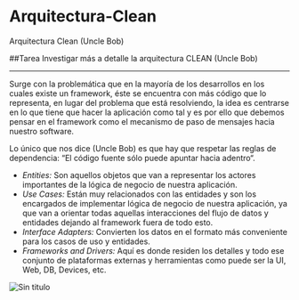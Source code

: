 # Arquitectura-Clean
Arquitectura Clean (Uncle Bob)

##Tarea Investigar más a detalle la arquitectura CLEAN (Uncle Bob)
___

Surge con la problemática que en la mayoría de los desarrollos en los cuales existe un framework, éste se encuentra con más código que lo representa, en lugar del problema que está resolviendo, la idea es centrarse en lo que tiene que hacer la aplicación como tal y es por ello que debemos pensar en el framework como el mecanismo de paso de mensajes hacia nuestro software.  

Lo único que nos dice (Uncle Bob) es que hay que respetar las reglas de dependencia: “El código fuente sólo puede apuntar hacia adentro“.

* _Entities:_ Son aquellos objetos que van a representar los actores importantes de la lógica de negocio de nuestra aplicación.
* _Use Cases:_ Están muy relacionados con las entidades y son los encargados de implementar lógica de negocio de nuestra aplicación, ya que van a orientar todas aquellas interacciones del flujo de datos y entidades dejando al framework fuera de todo esto.
* _Interface Adapters:_ Convierten los datos en el formato más conveniente para los casos de uso y entidades.
* _Frameworks and Drivers:_ Aquí es donde residen los detalles y todo ese conjunto de plataformas externas y herramientas como puede ser la UI, Web, DB, Devices, etc. 

![Sin titulo](https://erikcaffrey.github.io/content/images/2016/1/clean_archi.png)
